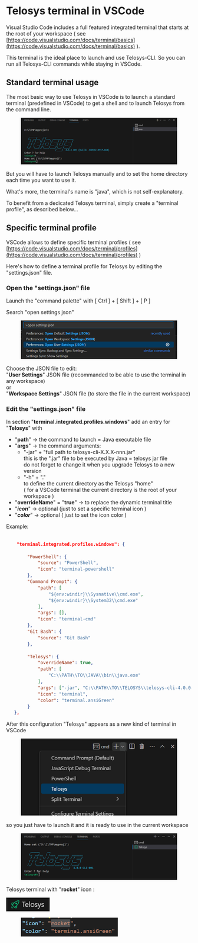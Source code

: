 # Telosys terminal in VSCode



Visual Studio Code includes a full featured integrated terminal that starts at the root of your workspace ( see [https://code.visualstudio.com/docs/terminal/basics](https://code.visualstudio.com/docs/terminal/basics) ).

This terminal is the ideal place to launch and use Telosys-CLI. So you can run all Telosys-CLI commands while staying in VSCode.



## Standard terminal usage&#x20;

The most basic way to use Telosys in VSCode is to launch a standard terminal (predefined in VSCode) to get a shell and to launch Telosys from the command line.

<figure><img src="../.gitbook/assets/image (6).png" alt=""><figcaption></figcaption></figure>

But you will have to launch Telosys manually and to set the home directory each time you want to use it.

What's more, the terminal's name is "java", which is not self-explanatory.

To benefit from a dedicated Telosys terminal, simply create a "terminal profile", as described below...

## Specific terminal profile

VSCode allows to define specific terminal profiles ( see [https://code.visualstudio.com/docs/terminal/profiles](https://code.visualstudio.com/docs/terminal/profiles) )&#x20;

Here's how to define a terminal profile for Telosys by editing the "settings.json" file.

### Open the "settings.json" file

Launch the "command palette" with  \[ Ctrl ]  +  \[ Shift ]  +  \[ P ]

Search "open settings json"&#x20;

<div align="left">

<figure><img src="../.gitbook/assets/image (5).png" alt="" width="563"><figcaption></figcaption></figure>

</div>

Choose the JSON file to edit:\
"**User Settings**" JSON file (recommanded to be able to use the terminal in any workspace)\
or\
"**Workspace Settings**" JSON file (to store the file in the current workspace)

### Edit the "settings.json" file

In section "**terminal.integrated.profiles.windows**" add an entry for "**Telosys**" with&#x20;

* "**path**"  ->  the command to launch = Java executable file&#x20;
* "**args**"  ->  the command arguments:
  * "-jar" +  "full path to telosys-cli-X.X.X-nnn.jar"  \
    this is the ".jar" file to be executed by Java  = telosys jar file\
    do not forget to change it when you upgrade Telosys to a new version&#x20;
  * "-h" + "." \
    to define the current directory as the Telosys "home"\
    ( for a VSCode terminal the current directory is the root of your workspace )
* "**overrideName**" = "**true**"  ->  to replace the dynamic terminal title&#x20;
* "_**icon**_"  ->  optional (just to set a specific terminal icon )
* "_**color**_"  ->  optional ( just to set the icon color )

Example:

```json

    "terminal.integrated.profiles.windows": {

        "PowerShell": {
            "source": "PowerShell",
            "icon": "terminal-powershell"
        },
        "Command Prompt": {
            "path": [
                "${env:windir}\\Sysnative\\cmd.exe",
                "${env:windir}\\System32\\cmd.exe"
            ],
            "args": [],
            "icon": "terminal-cmd"
        },
        "Git Bash": {
            "source": "Git Bash"
        },

        "Telosys": {
            "overrideName": true,
            "path": [
                "C:\\PATH\\TO\\JAVA\\bin\\java.exe"
            ],
            "args": ["-jar", "C:\\PATH\\TO\\TELOSYS\\telosys-cli-4.0.0-001.jar", "-h", "."],
            "icon": "terminal",
            "color": "terminal.ansiGreen"
        }
   },


```



After this configuration "Telosys" appears as a new kind of terminal in VSCode&#x20;

<div align="left">

<figure><img src="../.gitbook/assets/image.png" alt="" width="446"><figcaption></figcaption></figure>

</div>

so you just have to launch it and it is ready to use in the current workspace

<div align="left">

<figure><img src="../.gitbook/assets/image (1).png" alt=""><figcaption></figcaption></figure>

</div>

Telosys terminal with "**rocket**" icon :&#x20;

![](<../.gitbook/assets/image (7).png>)&#x20;

<div align="left">

<figure><img src="../.gitbook/assets/image (8).png" alt="" width="263"><figcaption></figcaption></figure>

</div>

